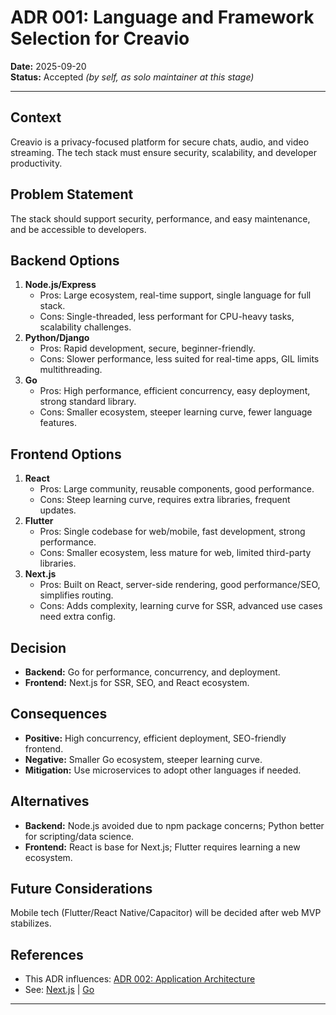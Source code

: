 # ADR 001: Language and Framework Selection for Creavio

**Date:** 2025-09-20  
**Status:** Accepted _(by self, as solo maintainer at this stage)_

---

## Context
Creavio is a privacy-focused platform for secure chats, audio, and video streaming. The tech stack must ensure security, scalability, and developer productivity.

## Problem Statement
The stack should support security, performance, and easy maintenance, and be accessible to developers.

## Backend Options
1. **Node.js/Express**
   - Pros: Large ecosystem, real-time support, single language for full stack.
   - Cons: Single-threaded, less performant for CPU-heavy tasks, scalability challenges.
2. **Python/Django**
   - Pros: Rapid development, secure, beginner-friendly.
   - Cons: Slower performance, less suited for real-time apps, GIL limits multithreading.
3. **Go**
   - Pros: High performance, efficient concurrency, easy deployment, strong standard library.
   - Cons: Smaller ecosystem, steeper learning curve, fewer language features.

## Frontend Options
1. **React**
   - Pros: Large community, reusable components, good performance.
   - Cons: Steep learning curve, requires extra libraries, frequent updates.
2. **Flutter**
   - Pros: Single codebase for web/mobile, fast development, strong performance.
   - Cons: Smaller ecosystem, less mature for web, limited third-party libraries.
3. **Next.js**
   - Pros: Built on React, server-side rendering, good performance/SEO, simplifies routing.
   - Cons: Adds complexity, learning curve for SSR, advanced use cases need extra config.

## Decision
- **Backend:** Go for performance, concurrency, and deployment.
- **Frontend:** Next.js for SSR, SEO, and React ecosystem.

## Consequences
- **Positive:** High concurrency, efficient deployment, SEO-friendly frontend.
- **Negative:** Smaller Go ecosystem, steeper learning curve.
- **Mitigation:** Use microservices to adopt other languages if needed.

## Alternatives
- **Backend:** Node.js avoided due to npm package concerns; Python better for scripting/data science.
- **Frontend:** React is base for Next.js; Flutter requires learning a new ecosystem.

## Future Considerations
Mobile tech (Flutter/React Native/Capacitor) will be decided after web MVP stabilizes.

## References
- This ADR influences: [ADR 002: Application Architecture](./ADR-002-application-architecture.md)
- See: [Next.js](https://nextjs.org/) | [Go](https://go.dev/)

---
